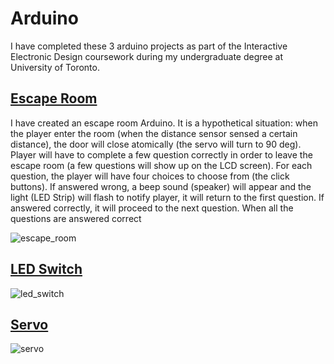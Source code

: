 # Arduino
I have completed these 3 arduino projects as part of the Interactive Electronic Design coursework during my undergraduate degree at University of Toronto.


<h2><a href="https://github.com/yatyichung/Arduino/blob/main/escape_room.cpp">Escape Room</a></h2>
I have created an escape room Arduino. It is a hypothetical situation: when the player enter the room (when the distance sensor sensed a certain distance), the door will close atomically (the servo will turn to 90 deg). Player will have to complete a few question correctly in order to leave the escape room (a few questions will show up on the LCD screen). For each question, the player will have four choices to choose from (the click buttons). If answered wrong, a beep sound (speaker) will appear and the light (LED Strip) will flash to notify player, it will return to the first question. If answered correctly, it will proceed to the next question. When all the questions are answered correct

![escape_room](https://user-images.githubusercontent.com/78622789/157469032-baeb93ee-cfea-42bd-9555-ea381955cfd4.png)

<h2><a href="https://github.com/yatyichung/Arduino/blob/main/led_switch.cpp">LED Switch</a></h2>

![led_switch](https://user-images.githubusercontent.com/78622789/157469016-af88adf8-07cf-4ac4-92d5-0009b88211bb.png)

<h2><a href="https://github.com/yatyichung/Arduino/blob/main/servo.cpp">Servo</a></h2>

![servo](https://user-images.githubusercontent.com/78622789/157471061-43c983b0-0af1-438e-a911-01d8c900aead.png)
